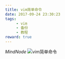```yaml
---
title: vim简单命令
date: 2017-09-24 23:30:23
tags:
     - vim
     - 备份
     - 教程
reward: true
---
```

*MindNode*
![vim简单命令](/picture/vim简单命令.png)

